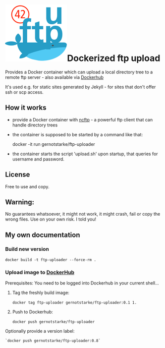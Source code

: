 # ![](./icon.png)Dockerized ftp upload

Provides a Docker container which can upload a local directory tree to
a remote ftp server - also available via [Dockerhub](https://hub.docker.com/r/gernotstarke/ftp-uploader/)

It's used e.g. for static sites generated by Jekyll - for sites that don't offer ssh or scp access.

## How it works

* provide a Docker container with [ncftp]() - a powerful ftp client
that can handle directory trees

* the container is supposed to be started by a command like that:

    docker -it run gernotstarke/ftp-uploader <site> <server> <localdir>

* the container starts the script 'upload.sh' upon startup, that queries
  for username and password.


## License

Free to use and copy.

## Warning:
No guarantees whatsoever, it might not work, it might crash, fail or copy the wrong files.
Use on your own risk. I told you!

## My own documentation

### Build new version

    docker build -t ftp-uploader --force-rm .

### Upload image to [DockerHub](https://hub.docker.com/r/gernotstarke/ftp-uploader/)

Prerequisites: You need to be logged into Dockerhub in your current shell...

1. Tag the freshly build image:

    `docker tag ftp-uploader gernotstarke/ftp-uploader:0.1
1.`

2. Push to Dockerhub:

    `docker push gernotstarke/ftp-uploader`

Optionally provide a version label:

    `docker push gernotstarke/ftp-uploader:0.8`
